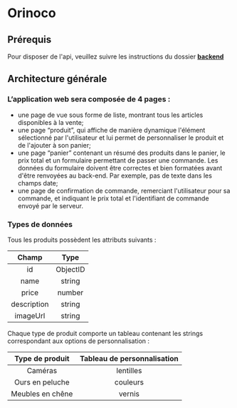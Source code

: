 

# Orinoco

## Prérequis

Pour disposer de l'api, veuillez suivre les instructions du dossier [**backend**](https://github.com/debartolocarmine/CarmineDebartolo_5_27092021/tree/main/back)

## Architecture générale

### L’application web sera composée de 4 pages :

- une page de vue sous forme de liste, montrant tous les articles disponibles à la vente;
- une page “produit”, qui affiche de manière dynamique l'élément sélectionné par l'utilisateur et lui permet de personnaliser le produit et de l'ajouter à son panier;
- une page “panier” contenant un résumé des produits dans le panier, le prix total et un formulaire permettant de passer une commande. Les données du formulaire doivent être correctes et bien formatées avant d'être renvoyées au back-end. Par exemple, pas de texte dans les champs date;
- une page de confirmation de commande, remerciant l'utilisateur pour sa commande, et indiquant le prix total et l'identifiant de commande envoyé par le serveur.

### Types de données
Tous les produits possèdent les attributs suivants :

| Champ |Type |
| :----------: | :----------: |
| id | ObjectID |
| name | string |
| price | number |
| description | string |
| imageUrl | string |

Chaque type de produit comporte un tableau contenant les strings correspondant aux options de personnalisation :

| Type de produit | Tableau de personnalisation |
| :----------: | :----------: |
| Caméras | lentilles |
| Ours en peluche | couleurs |
| Meubles en chêne | vernis |